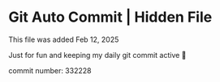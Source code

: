 # Git Auto Commit | Hidden File

This file was added Feb 12, 2025

Just for fun and keeping my daily git commit active 🤪

commit number: 332228
